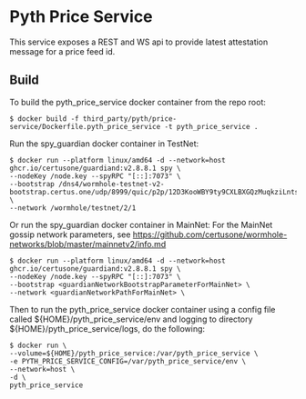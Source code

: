 # Pyth Price Service

This service exposes a REST and WS api to provide latest attestation message for a price feed id.

## Build

To build the pyth_price_service docker container from the repo root:

```
$ docker build -f third_party/pyth/price-service/Dockerfile.pyth_price_service -t pyth_price_service .
```

Run the spy_guardian docker container in TestNet:

```
$ docker run --platform linux/amd64 -d --network=host ghcr.io/certusone/guardiand:v2.8.8.1 spy \
--nodeKey /node.key --spyRPC "[::]:7073" \
--bootstrap /dns4/wormhole-testnet-v2-bootstrap.certus.one/udp/8999/quic/p2p/12D3KooWBY9ty9CXLBXGQzMuqkziLntsVcyz4pk1zWaJRvJn6Mmt \
--network /wormhole/testnet/2/1
```

Or run the spy_guardian docker container in MainNet:
For the MainNet gossip network parameters, see https://github.com/certusone/wormhole-networks/blob/master/mainnetv2/info.md

```
$ docker run --platform linux/amd64 -d --network=host ghcr.io/certusone/guardiand:v2.8.8.1 spy \
--nodeKey /node.key --spyRPC "[::]:7073" \
--bootstrap <guardianNetworkBootstrapParameterForMainNet> \
--network <guardianNetworkPathForMainNet> \
```

Then to run the pyth_price_service docker container using a config file called
${HOME}/pyth_price_service/env and logging to directory ${HOME}/pyth_price_service/logs, do the
following:

```
$ docker run \
--volume=${HOME}/pyth_price_service:/var/pyth_price_service \
-e PYTH_PRICE_SERVICE_CONFIG=/var/pyth_price_service/env \
--network=host \
-d \
pyth_price_service
```
